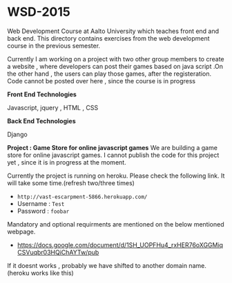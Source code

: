# WSD-2015
Web Development Course at  Aalto University which teaches front end and back end. This directory contains exercises from the web development course in the previous semester.

Currently I am working on a project with two other group members to create a website , where developers can post their games based on java script .On the other hand , the users can play those games, after the registeration. Code cannot be posted over here , since the course is in progress


**Front End Technologies**

Javascript, jquery , HTML , CSS

**Back End Technologies**

Django


**Project : Game Store for online javascript games**
We are building a game store for online javascript games. I cannot publish the code for this project yet , since it is in progress at the moment.

Currently the project is running on heroku. Please check the following link. It will take some time.(refresh two/three times)
* `http://vast-escarpment-5866.herokuapp.com/`
* Username : `Test`  
* Password : `foobar`


Mandatory and optional requirments are mentioned on the below mentioned webpage.

* https://docs.google.com/document/d/1SH_UOPFHu4_rxHER76oXGGMiqCSVuqbr03HQiChAYTw/pub



If it doesnt works , probably we have shifted to another domain name.(heroku works like this)
